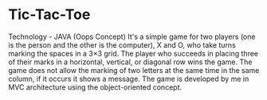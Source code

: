 # Tic-Tac-Toe


Technology - JAVA (Oops Concept)
It's a simple game for two players (one is the person and the other is the computer), 
X and O, who take turns marking the spaces in a 3×3 grid. The player who succeeds in 
placing three of their marks in a horizontal, vertical, or diagonal row wins the game. 
The game does not allow the marking of two letters at the same time in the same column, 
if it occurs it shows a message. The game is developed by me in MVC architecture using 
the object-oriented concept.
